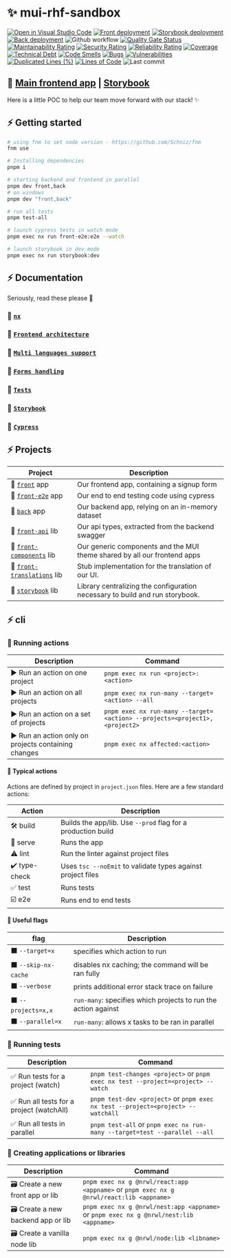 # ✨ mui-rhf-sandbox

[![Open in Visual Studio Code](https://img.shields.io/static/v1?logo=visualstudiocode&label=&message=Open%20in%20Visual%20Studio%20Code&labelColor=2c2c32&color=007acc&logoColor=007acc)](https://github.dev/jpb06/mui-rhf-sandbox)
[![Front deployment](https://img.shields.io/github/deployments/jpb06/mui-rhf-sandbox/production?label=front%20deploy&logo=vercel&logoColor=white)](https://mui-rhf-sandbox.vercel.app/)
[![Storybook deployment](https://img.shields.io/github/deployments/jpb06/mui-rhf-sandbox/production%20–%20mui-rhf-sandbox-storybook?label=storybook%20deploy&logo=vercel&logoColor=white)](https://mui-rhf-sandbox-storybook.vercel.app/)
[![Back deployment](https://img.shields.io/github/deployments/jpb06/mui-rhf-sandbox/rhf-mui-nx-sandbox-back?label=back%20deploy&logo=heroku&logoColor=dodgerblue)](https://rhf-mui-nx-sandbox-back.herokuapp.com/)
![Github workflow](https://img.shields.io/github/workflow/status/jpb06/mui-rhf-sandbox/tests%20and%20sonarcloud%20scan?label=last%20workflow&logo=github-actions)
[![Quality Gate Status](https://sonarcloud.io/api/project_badges/measure?project=jpb06_mui-rhf-sandbox&metric=alert_status)](https://sonarcloud.io/summary/new_code?id=jpb06_mui-rhf-sandbox)
[![Maintainability Rating](https://sonarcloud.io/api/project_badges/measure?project=jpb06_mui-rhf-sandbox&metric=sqale_rating)](https://sonarcloud.io/summary/new_code?id=jpb06_mui-rhf-sandbox)
[![Security Rating](https://sonarcloud.io/api/project_badges/measure?project=jpb06_mui-rhf-sandbox&metric=security_rating)](https://sonarcloud.io/summary/new_code?id=jpb06_mui-rhf-sandbox)
[![Reliability Rating](https://sonarcloud.io/api/project_badges/measure?project=jpb06_mui-rhf-sandbox&metric=reliability_rating)](https://sonarcloud.io/summary/new_code?id=jpb06_mui-rhf-sandbox)
[![Coverage](https://sonarcloud.io/api/project_badges/measure?project=jpb06_mui-rhf-sandbox&metric=coverage)](https://sonarcloud.io/summary/new_code?id=jpb06_mui-rhf-sandbox)
[![Technical Debt](https://sonarcloud.io/api/project_badges/measure?project=jpb06_mui-rhf-sandbox&metric=sqale_index)](https://sonarcloud.io/summary/new_code?id=jpb06_mui-rhf-sandbox)
[![Code Smells](https://sonarcloud.io/api/project_badges/measure?project=jpb06_mui-rhf-sandbox&metric=code_smells)](https://sonarcloud.io/summary/new_code?id=jpb06_mui-rhf-sandbox)
[![Bugs](https://sonarcloud.io/api/project_badges/measure?project=jpb06_mui-rhf-sandbox&metric=bugs)](https://sonarcloud.io/summary/new_code?id=jpb06_mui-rhf-sandbox)
[![Vulnerabilities](https://sonarcloud.io/api/project_badges/measure?project=jpb06_mui-rhf-sandbox&metric=vulnerabilities)](https://sonarcloud.io/summary/new_code?id=jpb06_mui-rhf-sandbox)
[![Duplicated Lines (%)](https://sonarcloud.io/api/project_badges/measure?project=jpb06_mui-rhf-sandbox&metric=duplicated_lines_density)](https://sonarcloud.io/summary/new_code?id=jpb06_mui-rhf-sandbox)
[![Lines of Code](https://sonarcloud.io/api/project_badges/measure?project=jpb06_mui-rhf-sandbox&metric=ncloc)](https://sonarcloud.io/summary/new_code?id=jpb06_mui-rhf-sandbox)
![Last commit](https://img.shields.io/github/last-commit/jpb06/mui-rhf-sandbox?logo=git)

## 🚀 [Main frontend app](https://mui-rhf-sandbox.vercel.app) | [Storybook](https://mui-rhf-sandbox-storybook.vercel.app)

Here is a little POC to help our team move forward with our stack! ✨

## ⚡ Getting started

```bash
# using fnm to set node version - https://github.com/Schniz/fnm
fnm use

# Installing dependencies
pnpm i

# starting backend and frontend in parallel
pnpm dev front,back
# on windows
pnpm dev "front,back"

# run all tests
pnpm test-all

# launch cypress tests in watch mode
pnpm exec nx run front-e2e:e2e --watch

# launch storybook in dev mode
pnpm exec nx run storybook:dev
```

## ⚡ Documentation

Seriously, read these please 🥲

### 🔶 [`nx`](./docs/nx.md)

### 🔶 [`Frontend architecture`](./docs/frontend-architecture.md)

### 🔶 [`Multi languages support`](./docs/translations.md)

### 🔶 [`Forms handling`](./docs/react-hook-form.md)

### 🔶 [`Tests`](./docs/tests.md)

### 🔶 [`Storybook`](./docs/storybook.md)

### 🔶 [`Cypress`](./docs/cypress.md)

## ⚡ Projects

| Project                                                            | Description                                                                  |
| ------------------------------------------------------------------ | ---------------------------------------------------------------------------- |
| 🚀 [`front`](./apps/front/README.md) app                           | Our frontend app, containing a signup form                                   |
| 🚀 [`front-e2e`](./apps/front-e2e/README.md) app                   | Our end to end testing code using cypress                                    |
| 🚀 [`back`](./apps/back/README.md) app                             | Our backend app, relying on an in-memory dataset                             |
| 🧩 [`front-api`](./libs/front/api/README.md) lib                   | Our api types, extracted from the backend swagger                            |
| 🧩 [`front-components`](./libs/front/components/README.md) lib     | Our generic components and the MUI theme shared by all our frontend apps     |
| 🧩 [`front-translations`](./libs/front/translations/README.md) lib | Stub implementation for the translation of our UI.                           |
| 🧩 [`storybook`](./libs/front/storybook/README.md) lib             | Library centralizing the configuration necessary to build and run storybook. |

## ⚡ cli

### 🔶 Running actions

| Description                                          | Command                                                                    |
| ---------------------------------------------------- | -------------------------------------------------------------------------- |
| ▶️ Run an action on one project                      | `pnpm exec nx run <project>:<action>`                                      |
| ▶️ Run an action on all projects                     | `pnpm exec nx run-many --target=<action> --all`                            |
| ▶️ Run an action on a set of projects                | `pnpm exec nx run-many --target=<action> --projects=<project1>,<project2>` |
| ▶️ Run an action only on projects containing changes | `pnpm exec nx affected:<action>`                                           |

#### 🧿 Typical actions

Actions are defined by project in `project.json` files. Here are a few standard actions:

| Action        | Description                                                  |
| ------------- | ------------------------------------------------------------ |
| 🛠️ build      | Builds the app/lib. Use `--prod` flag for a production build |
| 🚀 serve      | Runs the app                                                 |
| ⚠️ lint       | Run the linter against project files                         |
| ✔️ type-check | Uses `tsc --noEmit` to validate types against project files  |
| ✅ test       | Runs tests                                                   |
| ☑️ e2e        | Runs end to end tests                                        |

#### 🧿 Useful flags

| flag                 | Description                                                    |
| -------------------- | -------------------------------------------------------------- |
| ⬛ `--target=x`      | specifies which action to run                                  |
| ⬛ `--skip-nx-cache` | disables nx caching; the command will be ran fully             |
| ⬛ `--verbose`       | prints additional error stack trace on failure                 |
| ⬛ `--projects=x,x`  | `run-many`: specifies which projects to run the action against |
| ⬛ `--parallel=x`    | `run-many`: allows x tasks to be ran in parallel               |

### 🔶 Running tests

| Description                               | Command                                                                          |
| ----------------------------------------- | -------------------------------------------------------------------------------- |
| ✅ Run tests for a project (watch)        | `pnpm test-changes <project>` or `pnpm exec nx test --project=<project> --watch` |
| ✅ Run all tests for a project (watchAll) | `pnpm test-dev <project>` or `pnpm exec nx test --project=<project> --watchAll`  |
| ✅ Run all tests in parallel              | `pnpm test-all` or `pnpm exec nx run-many --target=test --parallel --all`        |

### 🔶 Creating applications or libraries

| Description                        | Command                                                                                  |
| ---------------------------------- | ---------------------------------------------------------------------------------------- |
| 🗃️ Create a new front app or lib   | `pnpm exec nx g @nrwl/react:app <appname>` or `pnpm exec nx g @nrwl/react:lib <appname>` |
| 🗃️ Create a new backend app or lib | `pnpm exec nx g @nrwl/nest:app <appname>` or `pnpm exec nx g @nrwl/nest:lib <appname>`   |
| 🗃️ Create a vanilla node lib       | `pnpm exec nx g @nrwl/node:lib <libname>`                                                |
